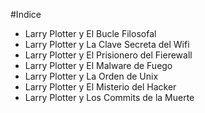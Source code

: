 #Indice

* Larry Plotter y El Bucle Filosofal
* Larry Plotter y La Clave Secreta del Wifi
* Larry Plotter y El Prisionero del Fierewall
* Larry Plotter y El Malware de Fuego
* Larry Plotter y La Orden de Unix
* Larry Plotter y El Misterio del Hacker
* Larry Plotter y Los Commits de la Muerte
